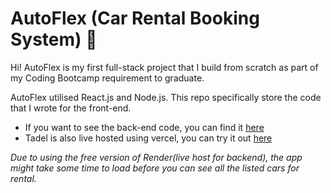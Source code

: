 # AutoFlex (Car Rental Booking System) 📝

Hi! AutoFlex is my first full-stack project that I build from scratch as part of my Coding Bootcamp requirement to graduate.

AutoFlex utilised React.js and Node.js. This repo specifically store the code that I wrote for the front-end.

+ If you want to see the back-end code, you can find it [here](https://github.com/Naqiuddinr/module-3-project-backend)
+ Tadel is also live hosted using vercel, you can try it out [here](https://module-3-project-naqiuddinr.vercel.app/)

*Due to using the free version of Render(live host for backend), the app might take some time to load before you can see all the listed cars for rental.*
